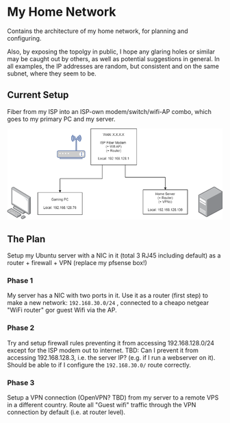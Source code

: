 # My Home Network

Contains the architecture of my home network, for planning and configuring. 

Also, by exposing the topolgy in public, I hope any glaring holes or similar may be caught out by others, as well as potential suggestions in general. In all examples, the IP addresses are random, but consistent and on the same subnet, where they seem to be.


## Current Setup

Fiber from my ISP into an ISP-own modem/switch/wifi-AP combo, which goes to my primary PC and my server.

![Home Network Topology](./assets/home_network.drawio.png)

## The Plan

Setup my Ubuntu server with a NIC in it (total 3 RJ45 including default) as a router + firewall + VPN (replace my pfsense box!)

### Phase 1

My server has a NIC with two ports in it. Use it as a router (first step) to make a new network: `192.168.30.0/24` , connected to a cheapo netgear "WiFi router" gor guest Wifi via the AP.

### Phase 2

Try and setup firewall rules preventing it from accessing 192.168.128.0/24 except for the ISP modem out to internet. TBD: Can I prevent it from accessing 192.168.128.3, i.e. the server IP? (e.g. if I run a webserver on it). Should be able to if I configure the `192.168.30.0/` route correctly.

### Phase 3 

Setup a VPN connection (OpenVPN? TBD) from my server to a remote VPS in a different country. Route all "Guest wifi" traffic through the VPN connection by default (i.e. at router level). 
